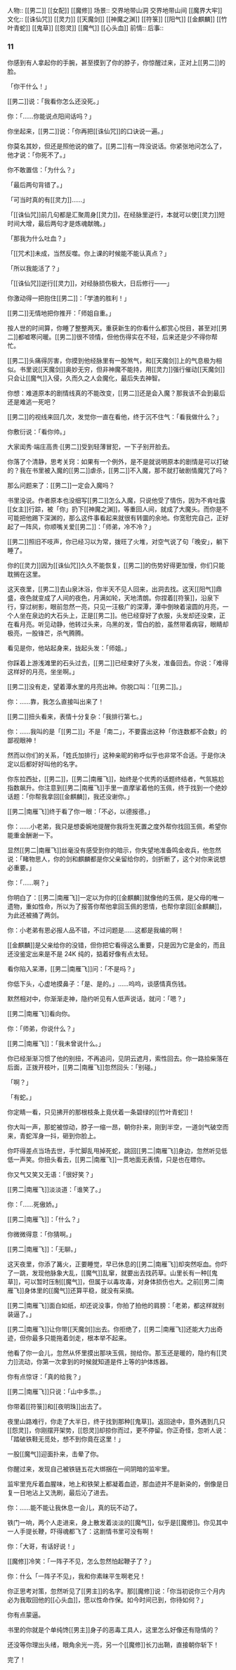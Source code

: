 人物:: [[男二]] [[女配]] [[魔修]] 
场景:: 交界地带山洞 交界地带山间 [[魔界大牢]]
文化:: [[诛仙咒]] [[灵力]] [[天魔剑]] [[神魔之渊]] [[符箓]] [[阳气]] [[金麒麟]] [[竹叶青蛇]] [[鬼草]] [[怨灵]] [[魔气]] [[心头血]]
前情:: 
后事:: 


### 11

你感到有人拿起你的手腕，甚至摸到了你的脖子，你惊醒过来，正对上[[男二]]的脸。

「你干什么！」

[[男二]]说：「我看你怎么还没死。」

你：「……你能说点阳间话吗？」

你坐起来，[[男二]]说：「你再把[[诛仙咒]]的口诀说一遍。」

你莫名其妙，但还是照他说的做了。[[男二]]有一阵没说话。你紧张地问怎么了，他才说：「你死不了。」

你不敢置信：「为什么？」

「最后两句背错了。」

「可当时真的有[[灵力]]……」

「[[诛仙咒]]前几句都是汇聚周身[[灵力]]，在经脉里逆行，本就可以使[[灵力]]短时间大增，最后两句才是炼魂献魄。」

「那我为什么吐血？」

「[[咒术]]未成，当然反噬。你上课的时候能不能认真点？」

「所以我能活了？」

「[[诛仙咒]]逆行[[灵力]]，对经脉损伤极大，日后修行——」

你激动得一把抱住[[男二]]：「学渣的胜利！」

[[男二]]无情地把你推开：「师姐自重。」

按人世的时间算，你睡了整整两天。重获新生的你看什么都赏心悦目，甚至对[[男二]]都嘘寒问暖。[[男二]]很不领情，但他伤得实在不轻，后来还是少不得你帮忙。

[[男二]]头痛得厉害，你摸到他经脉里有一股煞气，和[[天魔剑]]上的气息极为相似。书里说[[天魔剑]]奥妙无穷，但非神魔不能持，用[[灵力]]强行催动[[天魔剑]]只会让[[魔气]]入侵，久而久之人会魔化，最后失去神智。

你想：难道原本的剧情线真的不能改变，[[男二]]还是会入魔？那我该不会到最后还是难逃一死吧？

[[男二]]的视线来回几次，发觉你一直在看他，终于沉不住气：「看我做什么？」

你敷衍说：「看你帅。」

大家闺秀·端庄高贵·[[男二]]受到轻薄冒犯，一下子别开脸去。

你落了个清静，思考关窍：如果有一个例外，是不是就说明原本的剧情是可以打破的？我在书里被入魔的[[男二]]虐杀，[[男二]]不入魔，那不就打破剧情魔咒了吗？

那么问题来了：[[男二]]一定会入魔吗？

书里没说。作者原本也没细写[[男二]]怎么入魔，只说他受了情伤，因为不肯吐露[[女主]]行踪，被「你」扔下[[神魔之渊]]，等重回人间，就成了大魔头。而你是不可能把他踢下深渊的，那么这件事看起来就很有转圜的余地。你宽慰完自己，正好起了一阵风，你顺嘴关爱[[男二]]：「师弟，冷不冷？」

[[男二]]照旧不吱声，你已经习以为常，拨旺了火堆，对空气说了句「晚安」，躺下睡了。

你的[[灵力]]因为[[诛仙咒]]久久不能恢复，[[男二]]的伤势好得更加慢，你们只能耽搁在这里。

这天夜里，[[男二]]去山泉沐浴，你半天不见人回来，出洞去找。这天[[阳气]]鼎盛，夜色就变成了人间的夜色，月满如轮，天地清朗。你捏着[[符箓]]，沿泉下行，穿过树影，眼前忽然一亮，只见一汪极广的深潭，潭中倒映着滚圆的月亮，一个人坐在泉边的大石头上，正是[[男二]]。他已经穿好了衣服，头发却还没束，正在看月亮。听见动静，他转过头来，乌黑的发，雪白的脸，虽然带着病容，眼睛却极亮，一股锋芒，杀气腾腾。

看见是你，他站起身来，拢起头发：「师姐。」

你踩着上游浅滩里的石头过去，[[男二]]已经束好了头发，准备回去。你说：「难得这样好的月亮，坐坐啊。」

[[男二]]没有走，望着潭水里的月亮出神。你脱口叫：「[[男二]]。」

你：……靠，我怎么直接叫出来了！

[[男二]]扭头看来，表情十分复杂：「我排行第七。」

你：……我叫的是「[[男二]]」不是「南二」，不要露出这种「你连数都不会数」的鄙视眼神！

然而以你们的关系，「姓氏加排行」这种亲昵的称呼似乎也非常不合适。于是你决定以后都好好叫他的名字。

你东拉西扯，[[男二]]，[[男二|南雁飞]]，始终是个优秀的话题终结者，气氛尴尬指数飙升。你注意到[[男二|南雁飞]]手里一直摩挲着他的玉佩，终于找到一个绝妙话题：「你帮我拿回[[金麒麟]]，我还没谢你。」

[[男二|南雁飞]]终于看了你一眼：「不必，以德报德。」

你：……小老弟，我只是想委婉地提醒你我将生死置之度外帮你找回玉佩，希望你能重金酬谢一下。

显然[[男二|南雁飞]]丝毫没有感受到你的暗示，你失望地准备鸣金收兵，他忽然说：「睹物思人，你的剑和麒麟都是你父亲留给你的，剑折断了，这个对你来说想必重要。」

你：「……啊？」

你明白了：[[男二|南雁飞]]一定以为你的[[金麒麟]]就像他的玉佩，是父母的唯一遗物，重如性命，所以为了报答你帮他拿回玉佩的恩情，也帮你拿回[[金麒麟]]，为此还被捅了两剑。

你：小老弟有恩必报人品不错，不过问题是……这都是我编的啊！

[[金麒麟]]是父亲给你的没错，但你把它看得这么重要，只是因为它是金的，而且还没鉴定出来是不是 24K 纯的，掂着好像有点太轻。

看你陷入呆滞，[[男二|南雁飞]]问：「不是吗？」

你低下头，心虚地摸鼻子：「是、是的。」……呜呜，谈感情真伤钱。

默然相对中，你渐渐走神，隐约听见有人低声说话，就问：「嗯？」

[[男二|南雁飞]]看向你。

你：「师弟，你说什么？」

[[男二|南雁飞]]：「我未曾说什么。」

你已经渐渐习惯了他的别扭，不再追问，见阴云遮月，索性回去。你一路拾柴落在后面，正拨开枝叶，[[男二|南雁飞]]忽然回头：「别碰。」

「啊？」

「有蛇。」

你定睛一看，只见拂开的那根枝条上竟伏着一条碧绿的[[竹叶青蛇]]！

你大叫一声，那蛇被惊动，脖子一缩一昂，朝你扑来，刚到半空，一道剑气破空而来，青蛇浑身一抖，砸到你脸上。

你吓得差点当场去世，手忙脚乱甩掉死蛇，跳回[[男二|南雁飞]]身边，忽然听见低低一声笑。你扭头看去，[[男二|南雁飞]]一贯地面无表情，只是也在瞟你。

你又气又笑又无语：「很好笑？」

[[男二|南雁飞]]淡淡道：「谁笑了。」

你：「……死傲娇。」

[[男二|南雁飞]]：「什么？」

你微微得意：「你猜啊。」

[[男二|南雁飞]]：「无聊。」

这天夜里，你添了篝火，正要睡觉，早已休息的[[男二|南雁飞]]却突然呕血。你吓了一跳，发现他脉象大乱，[[魔气]]乱窜，就要出去找药草。山里长有一种[[鬼草]]，可以暂时压制[[魔气]]，但属于以毒攻毒，对身体损伤也大。之前[[男二|南雁飞]]身体里的[[魔气]]还算平稳，就没有采摘。

[[男二|南雁飞]]面白如纸，却还说没事，你拍了拍他的肩膀：「老弟，都这样就别装逼了。」

[[男二|南雁飞]]让你带[[天魔剑]]出去。你拒绝了，[[男二|南雁飞]]还能大力出奇迹，但你最多只能拖着剑走，根本举不起来。

他看了你一会儿，忽然从怀里摸出那块玉佩，抛给你。那玉还是暖的，隐约有[[灵力]]流动，你第一次拿到的时候就知道是件上等的护体炼器。

你有点惊讶：「真的给我？」

[[男二|南雁飞]]只说：「山中多祟。」

你带着[[符箓]]和[[夜明珠]]出去了。

夜里山路难行，你走了大半日，终于找到那种[[鬼草]]。返回途中，意外遇到几只[[怨灵]]，你刚摆开架势，[[怨灵]]却掠你而过，更不停留。你正奇怪，忽听人说：「踏破铁鞋无觅处，想不到你竟在这里！」

一股[[魔气]]迎面扑来，击晕了你。

你醒过来，发现自己被铁链五花大绑捆在一间阴暗的监牢里。

监牢里充斥着血腥味，地上和铁架上都凝着血迹，那血迹并不是新染的，倒像是日复一日地沾上又洗刷，最后沁了进去。

你：……能不能让我休息一会儿，真的玩不动了。

铁门一响，两个人走进来，身上散发着淡淡的[[魔气]]，似乎是[[魔修]]。你见其中一人手提长鞭，吓得魂都飞了：这剧情书里可没有啊！

你：「大哥，有话好说！」

[[魔修]]冷笑：「一阵子不见，怎么忽然怕起鞭子了？」

你：什么「一阵子不见」，我和你素昧平生啊老兄！

你正思考对策，忽然听见了[[男主]]的名字。那[[魔修]]说：「你当初说你三个月内必为我取回他的[[心头血]]，愿以性命作保。如今时间已到，你待如何？」

你有点蒙逼。

书里的你就是个单纯馋[[男主]]身子的恶毒工具人，这里怎么好像还有隐情的？

还没等你理出头绪，眼角余光一亮，另一个[[魔修]]长刀出鞘，直接朝你斩下！

完了！